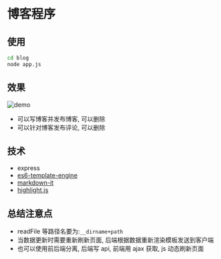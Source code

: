 # 博客程序

## 使用

```bash
cd blog
node app.js
```

## 效果

![demo](demo/demo.gif)

- 可以写博客并发布博客, 可以删除
- 可以针对博客发布评论, 可以删除

## 技术

- express
- [es6-template-engine](https://github.com/dondido/express-es6-template-engine)
- [markdown-it](https://github.com/markdown-it/markdown-it)
- [highlight.js](https://github.com/highlightjs/highlight.js)

## 总结注意点

- readFile 等路径名要为:`__dirname+path`
- 当数据更新时需要重新刷新页面, 后端根据数据重新渲染模板发送到客户端
- 也可以使用前后端分离, 后端写 api, 前端用 ajax 获取, js 动态刷新页面